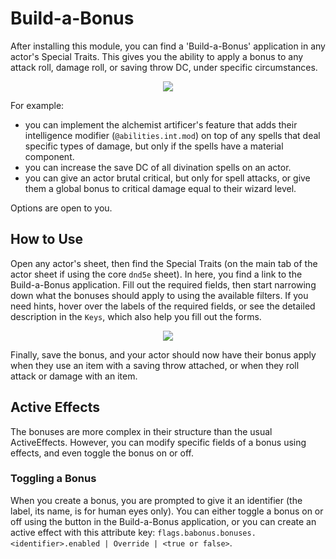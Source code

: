 # Build-a-Bonus

After installing this module, you can find a 'Build-a-Bonus' application in any actor's Special Traits. This gives you the ability to apply a bonus to any attack roll, damage roll, or saving throw DC, under specific circumstances.

<p align="center">
  <img src="https://user-images.githubusercontent.com/50169243/186771931-0aa81f95-7258-4f03-b418-98a66ea45ea9.png">
</p>

For example:
- you can implement the alchemist artificer's feature that adds their intelligence modifier (`@abilities.int.mod`) on top of any spells that deal specific types of damage, but only if the spells have a material component.
- you can increase the save DC of all divination spells on an actor.
- you can give an actor brutal critical, but only for spell attacks, or give them a global bonus to critical damage equal to their wizard level.

Options are open to you.

## How to Use
Open any actor's sheet, then find the Special Traits (on the main tab of the actor sheet if using the core `dnd5e` sheet). In here, you find a link to the Build-a-Bonus application. Fill out the required fields, then start narrowing down what the bonuses should apply to using the available filters. If you need hints, hover over the labels of the required fields, or see the detailed description in the `Keys`, which also help you fill out the forms.

<p align="center">
  <img src="https://user-images.githubusercontent.com/50169243/186772217-e06465d0-a832-46b0-9196-0f3ad3d78e58.png">
</p>

Finally, save the bonus, and your actor should now have their bonus apply when they use an item with a saving throw attached, or when they roll attack or damage with an item.

## Active Effects
The bonuses are more complex in their structure than the usual ActiveEffects. However, you can modify specific fields of a bonus using effects, and even toggle the bonus on or off.

### Toggling a Bonus
When you create a bonus, you are prompted to give it an identifier (the label, its name, is for human eyes only). You can either toggle a bonus on or off using the button in the Build-a-Bonus application, or you can create an active effect with this attribute key: `flags.babonus.bonuses.<identifier>.enabled | Override | <true or false>`.

